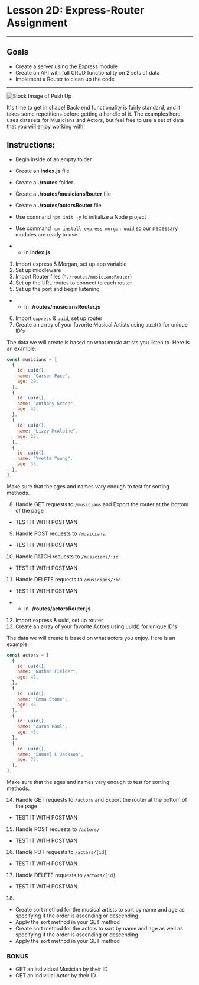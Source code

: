 # Lesson 2D: Express-Router Assignment

---

## Goals

- Create a server using the Express module
- Create an API with full CRUD functionality on 2 sets of data
- Implement a Router to clean up the code

---

![Stock Image of Push Up](https://i.imgur.com/my52chH.jpg)

It's time to get in shape! Back-end functionality is fairly standard, and it takes some repetitions before getting a handle of it. The examples here uses datasets for Musicians and Actors, but feel free to use a set of data that you will enjoy working with!

## Instructions:

- Begin inside of an empty folder
- Create an **index.js** file
- Create a **./routes** folder
- Create a **./routes/musiciansRouter** file
- Create a **./routes/actorsRouter** file
- Use command `npm init -y` to initialize a Node project
- Use command `npm install express morgan uuid` so our necessary modules are ready to use

- - In **index.js**

1. Import express & Morgan, set up app variable
2. Set up middleware
3. Import Router files (`"./routes/musiciansRouter`)
4. Set up the URL routes to connect to each router
5. Set up the port and begin listening

- - In **./routes/musiciansRouter.js**

6. Import `express` & `uuid`, set up router
7. Create an array of your favorite Musical Artists using `uuid()` for unique ID's

The data we will create is based on what music artists you listen to. Here is an example:

```js
const musicians = [
  {
    id: uuid(),
    name: "Carson Pace",
    age: 29,
  },
  {
    id: uuid(),
    name: "Anthony Green",
    age: 42,
  },
  {
    id: uuid(),
    name: "Lizzy McAlpine",
    age: 25,
  },
  {
    id: uuid(),
    name: "Yvette Young",
    age: 33,
  },
];
```

Make sure that the ages and names vary enough to test for sorting methods.

8. Handle GET requests to `/musicians` and Export the router at the bottom of the page

- TEST IT WITH POSTMAN

9. Handle POST requests to `/musicians`.

- TEST IT WITH POSTMAN

10. Handle PATCH requests to `/musicians/:id`.

- TEST IT WITH POSTMAN

11. Handle DELETE requests to `/musicians/:id`.

- TEST IT WITH POSTMAN

- - In **./routes/actorsRouter.js**

12. Import express & uuid, set up router
13. Create an array of your favorite Actors using uuid() for unique ID's

The data we will create is based on what actors you enjoy. Here is an example:

```js
const actors = [
  {
    id: uuid(),
    name: "Nathan Fielder",
    age: 42,
  },
  {
    id: uuid(),
    name: "Emma Stone",
    age: 36,
  },
  {
    id: uuid(),
    name: "Aaron Paul",
    age: 45,
  },
  {
    id: uuid(),
    name: "Samuel L Jackson",
    age: 73,
  },
];
```

Make sure that the ages and names vary enough to test for sorting methods.

14. Handle GET requests to `/actors` and Export the router at the bottom of the page

- TEST IT WITH POSTMAN

15. Handle POST requests to `/actors/`

- TEST IT WITH POSTMAN

16. Handle PUT requests to `/actors/[id]`

- TEST IT WITH POSTMAN

17. Handle DELETE requests to `/actors/[id]`

- TEST IT WITH POSTMAN

18.

- Create sort method for the musical artists to sort by name and age as specifying if the order is ascending or descending
- Apply the sort method in your GET method
- Create sort method for the actors to sort by name and age as well as specifying if the order is ascending or descending
- Apply the sort method in your GET method


### BONUS
- GET an individual Musician by their ID
- GET an indiviual Actor by their ID
